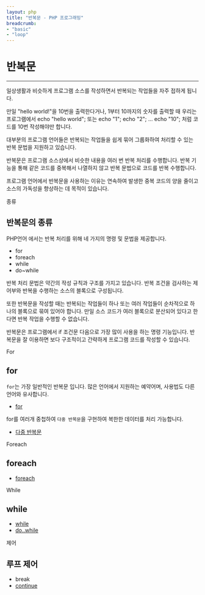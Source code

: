 ```yaml
---
layout: php
title: "반복문 - PHP 프로그래밍"
breadcrumb:
- "basic"
- "loop"
---
```


# 반복문
---
일상생활과 비슷하게 프로그램 소스를 작성하면서 반복되는 작업들을 자주 접하게 됩니다.  

만일 "hello world!"을 10번을 출력한다거나, 1부터 10까지의 숫자를 출력할 때 
우리는 프로그램에서 echo "hello world"; 또는 echo "1"; echo "2"; … echo "10"; 처럼  코드를 10번 작성해야만 합니다.  

대부분의 프로그램 언어들은 반복되는 작업들을 쉽게 묶어 그룹화하여 처리할 수 있는 반복 문법을 지원하고 있습니다.  

반복문은 프로그램 소스상에서 비슷한 내용을 여러 번 반복 처리를 수행합니다. 반복 기능을 통해 같은 코드를 중복해서 나열하지 않고 반복 문법으로 코드를 반복 수행합니다.  

프로그램 언어에서 반복문을 사용하는 이유는 연속하여 발생한 중복 코드의 양을 줄이고 소스의 가독성을 향상하는 데 목적이 있습니다.  

<jiny-book-mark>종류</jiny-book-mark>
<br>

## 반복문의 종류
PHP언어 에서는 반복 처리를 위해 네 가지의 명령 및 문법을 제공합니다.  

* for
* foreach
* while
* do~while

반복 처리 문법은 약간의 작성 규칙과 구조를 가지고 있습니다. 반복 조건을 검사하는 제어부와 반복을 수행하는 소스의 블록으로 구성됩니다.  

또한 반복문을 작성할 때는 반복되는 작업들이 하나 또는 여러 작업들이 순차적으로 하나의 블록으로 묶여 있어야 합니다. 만일 소스 코드가 여러 블록으로 분산되어 있다고 한다면 반복 작업을 수행할 수 없습니다.  

반복문은 프로그램에서 if 조건문 다음으로 가장 많이 사용을 하는 명령 기능입니다. 반복문을 잘 이용하면 보다 구조적이고 간략하게 프로그램 코드를 작성할 수 있습니다.  


<jiny-book-mark>For</jiny-book-mark>
<br>

## for
`for`는 가장 일반적인 반복문 입니다. 많은 언어에서 지원하는 예약어며, 사용법도 다른 언어와 유사합니다.

* [for](for)

for를 여러개 중첩하여 `다중 반목문`을 구현하여 복한한 데이터를 처리 가능합니다.

* [다중 반복문](multi)

<jiny-book-mark>Foreach</jiny-book-mark>
<br>

## foreach

* [foreach](foreach)

<jiny-book-mark>While</jiny-book-mark>
<br>

## while

* [while](while)
* [do..while](dowhile)

<jiny-book-mark>제어</jiny-book-mark>
<br>

## 루프 제어
* break
* [continue](continue)

<br><br>